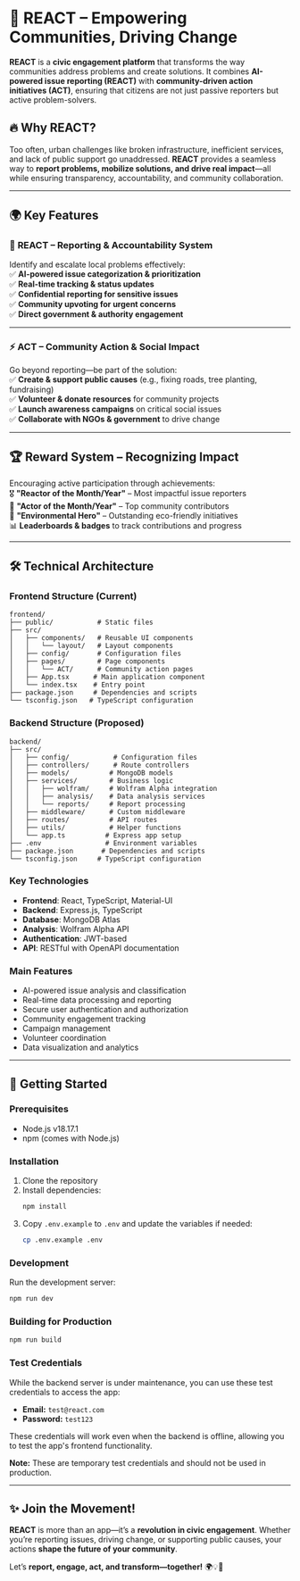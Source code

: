 # 🚀 REACT – Empowering Communities, Driving Change  

**REACT** is a **civic engagement platform** that transforms the way communities address problems and create solutions. It combines **AI-powered issue reporting (REACT)** with **community-driven action initiatives (ACT)**, ensuring that citizens are not just passive reporters but active problem-solvers.  

## 🔥 Why REACT?  
Too often, urban challenges like broken infrastructure, inefficient services, and lack of public support go unaddressed. **REACT** provides a seamless way to **report problems, mobilize solutions, and drive real impact**—all while ensuring transparency, accountability, and community collaboration.  

---

## 🌍 **Key Features**  

### 🔴 **REACT – Reporting & Accountability System**  
Identify and escalate local problems effectively:  
✅ **AI-powered issue categorization & prioritization**  
✅ **Real-time tracking & status updates**  
✅ **Confidential reporting for sensitive issues**  
✅ **Community upvoting for urgent concerns**  
✅ **Direct government & authority engagement**  

---

### ⚡ **ACT – Community Action & Social Impact**  
Go beyond reporting—be part of the solution:  
✅ **Create & support public causes** (e.g., fixing roads, tree planting, fundraising)  
✅ **Volunteer & donate resources** for community projects  
✅ **Launch awareness campaigns** on critical social issues  
✅ **Collaborate with NGOs & government** to drive change  

---

## 🏆 **Reward System – Recognizing Impact**  
Encouraging active participation through achievements:  
🎖 **"Reactor of the Month/Year"** – Most impactful issue reporters  
🏅 **"Actor of the Month/Year"** – Top community contributors  
🌿 **"Environmental Hero"** – Outstanding eco-friendly initiatives  
📊 **Leaderboards & badges** to track contributions and progress  

---

## 🛠 Technical Architecture

### Frontend Structure (Current)
```
frontend/
├── public/           # Static files
├── src/
│   ├── components/   # Reusable UI components
│   │   └── layout/   # Layout components
│   ├── config/       # Configuration files
│   ├── pages/        # Page components
│   │   └── ACT/      # Community action pages
│   ├── App.tsx      # Main application component
│   └── index.tsx    # Entry point
├── package.json     # Dependencies and scripts
└── tsconfig.json   # TypeScript configuration
```

### Backend Structure (Proposed)
```
backend/
├── src/
│   ├── config/           # Configuration files
│   ├── controllers/      # Route controllers
│   ├── models/          # MongoDB models
│   ├── services/        # Business logic
│   │   ├── wolfram/     # Wolfram Alpha integration
│   │   ├── analysis/    # Data analysis services
│   │   └── reports/     # Report processing
│   ├── middleware/      # Custom middleware
│   ├── routes/          # API routes
│   ├── utils/           # Helper functions
│   └── app.ts          # Express app setup
├── .env                # Environment variables
├── package.json       # Dependencies and scripts
└── tsconfig.json     # TypeScript configuration
```

### Key Technologies
- **Frontend**: React, TypeScript, Material-UI
- **Backend**: Express.js, TypeScript
- **Database**: MongoDB Atlas
- **Analysis**: Wolfram Alpha API
- **Authentication**: JWT-based
- **API**: RESTful with OpenAPI documentation

### Main Features
- AI-powered issue analysis and classification
- Real-time data processing and reporting
- Secure user authentication and authorization
- Community engagement tracking
- Campaign management
- Volunteer coordination
- Data visualization and analytics

---

## 🚀 Getting Started

### Prerequisites
- Node.js v18.17.1
- npm (comes with Node.js)

### Installation
1. Clone the repository
2. Install dependencies:
   ```bash
   npm install
   ```
3. Copy `.env.example` to `.env` and update the variables if needed:
   ```bash
   cp .env.example .env
   ```

### Development
Run the development server:
```bash
npm run dev
```

### Building for Production
```bash
npm run build
```

### Test Credentials
While the backend server is under maintenance, you can use these test credentials to access the app:

- **Email:** `test@react.com`
- **Password:** `test123`

These credentials will work even when the backend is offline, allowing you to test the app's frontend functionality.

**Note:** These are temporary test credentials and should not be used in production.

---

## ✨ **Join the Movement!**  
**REACT** is more than an app—it’s a **revolution in civic engagement**. Whether you’re reporting issues, driving change, or supporting public causes, your actions **shape the future of your community**.  

Let’s **report, engage, act, and transform—together!** 🌍💡🚀
